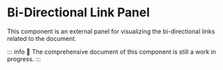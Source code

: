 # Bi-Directional Link Panel

This component is an external panel for visualizing the bi-directional links related to the document.

::: info
🚧 The comprehensive document of this component is still a work in progress.
:::
